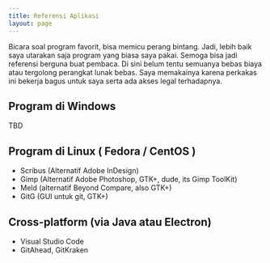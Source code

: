 ```yaml
---
title: Referensi Aplikasi
layout: page
---
```

Bicara soal program favorit, bisa memicu perang bintang. Jadi, lebih baik saya utarakan saja program yang biasa saya pakai. Semoga bisa jadi referensi berguna buat pembaca. Di sini belum tentu semuanya bebas biaya atau tergolong perangkat lunak bebas. Saya memakainya karena perkakas ini bekerja bagus untuk saya serta ada akses legal terhadapnya.

## Program di Windows
TBD

## Program di Linux ( Fedora / CentOS )
* Scribus (Alternatif Adobe InDesign)
* Gimp (Alternatif Adobe Photoshop, GTK+, dude, its Gimp ToolKit)
* Meld (alternatif Beyond Compare, also GTK+)
* GitG (GUI untuk git, GTK+) 

## Cross-platform (via Java atau Electron)
* Visual Studio Code
* GitAhead, GitKraken